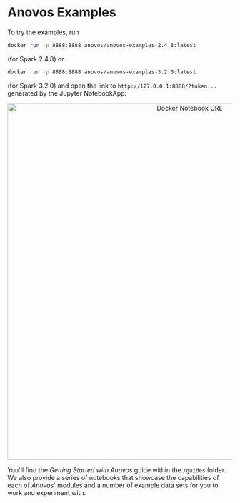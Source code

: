 # Anovos Examples

To try the examples, run

```bash
docker run -p 8888:8888 anovos/anovos-examples-2.4.8:latest
```
(for Spark 2.4.8) or
```bash
docker run -p 8888:8888 anovos/anovos-examples-3.2.0:latest
```
(for Spark 3.2.0) and open the link to `http://127.0.0.1:8888/?token...` generated by the Jupyter NotebookApp:

<p align="center">
  <img src="https://mobilewalla-anovos.s3.amazonaws.com/images/docker_notebook_URL.png" width="800px" title="Docker Notebook URL">
</p>

You'll find the _Getting Started with Anovos_ guide within the `/guides` folder. We also provide a series of notebooks
that showcase the capabilities of each of _Anovos_' modules and a number of example data sets for you to work and
experiment with.
